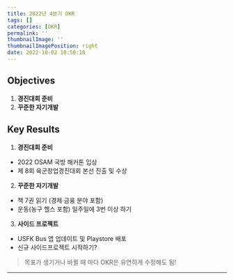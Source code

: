 ```yaml
---
title: 2022년 4분기 OKR
tags: []
categories: [OKR]
permalink: ''
thumbnailImage: ''
thumbnailImagePosition: right
date: 2022-10-02 10:50:18
---
```


<!-- toc -->

## Objectives

1. **경진대회 준비**
1. **꾸준한 자기개발**

## Key Results

1. **경진대회 준비**

- 2022 OSAM 국방 해커톤 입상
- 제 8회 육군창업경진대회 본선 진출 및 수상

2. **꾸준한 자기개발**

- 책 7권 읽기 (경제∙금융 분야 포함)
- 운동(농구 헬스 포함) 일주일에 3번 이상 하기

3. **사이드 프로젝트**

- USFK Bus 앱 업데이트 및 Playstore 배포
- 신규 사이드프로젝트 시작하기?

> 목표가 생기거나 바뀔 때 마다 OKR은 유연하게 수정해도 됨!

---
